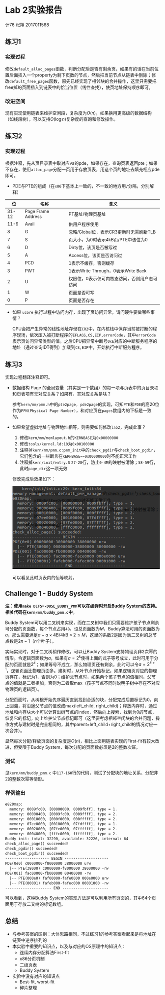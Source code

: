 # Lab 2实验报告

计76 张翔 2017011568

## 练习1

### 实现过程

修改`default_alloc_pages`函数，判断分配后是否有剩余页，如果有的话在当前位置后面插入一个property为剩下页数的节点，然后把当前节点从链表中删除；修改`default_free_pages`函数，原先已经实现了相邻块的合并操作，这里只需要把free掉的页面插入到链表中的恰当位置（线性查找），使页地址保持顺序即可。

### 改进空间

现有实现使用链表来维护空闲段，复杂度为$O(n)$，如果换用更高级的数据结构（如线段树），可以支持$O(\log n)$复杂度的查询和修改操作。

## 练习2

### 实现过程

根据注释，先从页目录表中取对应va的pde，如果存在，查询页表返回pte；如果不存在，使用`alloc_page`分配一页用于存放页表，用这个页的地址去填充相应pde即可。

+ PDE与PTE的组成（在`x86`下基本上一致的，不一致的地方用`/`分隔，分别解释）

| 位    | 名称               | 含义                                          |
| ----- | ------------------ | --------------------------------------------- |
| 31-12 | Page Frame Address | PT基址/物理页基址                             |
| 11-9  | Avail              | 供用户程序使用                                |
| 8     | G                  | 忽略/Global位，表示CR3更新时无需刷新TLB       |
| 7     | S                  | 页大小，为0时表示4kB页/PTE中该位为0           |
| 6     | D                  | Dirty位，该页是否被写过                       |
| 5     | A                  | Access位，该页是否访问过                      |
| 4     | PCD                | 1表示不缓存，否则缓存                         |
| 3     | PWT                | 1表示Write Through，0表示Write Back           |
| 2     | U                  | 权限位，0表示仅可内核态访问，否则用户态可访问 |
| 1     | W                  | 页面是否可写                                  |
| 0     | P                  | 页面是否存在                                  |

+ 如果 `ucore` 执行过程中访问内存，出现了页访问异常，请问硬件要做哪些事情？

  CPU会把产生异常的线性地址存储在`CR2`中，在内核栈中保存当前被打断的程序现场，依次压入被打断程序的`EFLAGS,CS,EIP,errorCode`，其中`errorCode`表示页访问异常类型的值。之后CPU把异常中断号`0xE`对应的中断服务程序的地址（通过查询IDT得到）加载到`CS,EIP`中，开始执行中断服务程序。

## 练习3

实现过程翻译注释即可。

+ 数据结构 Page 的全局变量（其实是一个数组）的每一项与页表中的页目录项和页表项有无对应关系？如果有，其对应关系是啥？

  参考`kern/mm/pmm.h`中的`pte2page, pde2page`的实现，可知`PTE`和`PDE`的高20位作为`PPN(Physical Page Number)`，和对应页在`pages`数组内的下标是一致的。

+ 如果希望虚拟地址与物理地址相等，则需要如何修改`lab2`，完成此事？

  1. 修改`kern/mm/memlayout.h`的`KERNBASE`为`0x00000000`
  2. 修改`tools/kernel.ld:10`为`0x00100000`
  3. 注释掉`kern/mm/pmm.c:pmm_init`中的`check_pgdir`与`check_boot_pgdir`，它们包含的一些断言在`KERNBASE==0x00000000`时不能正常工作
  4. 注释掉`kern/init/entry.S` `27-28`行，防止`0-4M`的映射被清除；`58-59`行，此时`page_dir`这一项无效

  修改完成后效果如下：

  ![img](img/fig1.png)

  可以看见此时页表内的恒等映射。

## Challenge 1 - Buddy System

**注：使用`make DEFS=-DUSE_BUDDY_PMM`可以在编译时开启Buddy System的支持。相关代码在`kern/mm/buddy_pmm.c`中**。

Buddy System可以用二叉树来实现，而在二叉树中我们只需要维护孩子节点剩余可分配的页面数，每个节点占用`4B`。设总页面数为$M$，Buddy算法可用的页面数为$a$，那么需要满足$a+a\times 4\text{B}/\text{4kB}\times 2\le M$，这里的系数2是因为满二叉树的总节点数是$2n-1$（$n$个叶子）。

实际实现时，对于二叉树稍作修改，可以让Buddy System支持物理页非2次幂的情形。令逻辑页面数为$a$，如果有$a=2^k$使得上面的式子等号成立，此时可用于分配的页面就是$2^k$；如果等号不成立，那么物理页还有剩余，此时可以令$a=2^{k+1}$，逻辑页面比物理页面多。建树时，从叶节点开始标记，如果逻辑页对应的物理页存在，标记为1，否则为0；维护父节点时，如果两个孩子节点的值相同，父节点的值就是二者相加，否则为二者取max（孩子节点不同时说明子树中存在不对应物理页的逻辑页）。

分配页面时，从树根开始先序遍历直到找到合适的块，分配完成后置标记为0，向上回溯，将沿途父节点的值改成max(left_child, right_child)；释放内存时，通过地址和内存块大小可以计算出树节点的index，然后向上搜索，找到为0的节点，恢复它的标记，向上维护父节点标记即可（这里要考虑相邻空闲块的合并问题，操作方式与建树时是完全相同的，其中parent=left_child+right_child的情况对应一次合并）。

显然每次分配/释放页面的复杂度是$O(n)$，相比上面用链表实现的First-fit有较大改进，但受限于Buddy System，每次分配的页面数必须是2的整数次幂。

### 测试

见`kern/mm/buddy_pmm.c` 中`117-160`行的代码，测试了分配块的地址关系、分配非2的整数次幂等情形。

### 样例输出

```
e820map:
  memory: 0009fc00, [00000000, 0009fbff], type = 1.
  memory: 00000400, [0009fc00, 0009ffff], type = 2.
  memory: 00010000, [000f0000, 000fffff], type = 2.
  memory: 07ee0000, [00100000, 07fdffff], type = 1.
  memory: 00020000, [07fe0000, 07ffffff], type = 2.
  memory: 00040000, [fffc0000, ffffffff], type = 2.
Buddy init: total: 32290, available: 32226, internal: 64
check_alloc_page() succeeded!
check_pgdir() succeeded!
check_boot_pgdir() succeeded!
-------------------- BEGIN --------------------
PDE(0e0) c0000000-f8000000 38000000 urw
  |-- PTE(38000) c0000000-f8000000 38000000 -rw
PDE(001) fac00000-fb000000 00400000 -rw
  |-- PTE(000e0) faf00000-fafe0000 000e0000 urw
  |-- PTE(00001) fafeb000-fafec000 00001000 -rw
--------------------- END ---------------------
```

可以看到，这种Buddy System的实现方法是可以利用所有页面的，其中64个页面用于存放二叉树的标记数组。

## 总结

+ 与参考答案的区别：大体思路相同，不过练习1的参考答案看起来是将地址在链表中逆序排列的
+ 本实验中重要的知识点，以及与对应的OS原理中的知识点：
  + 连续内存分配算法First-fit
  + x86分页机制
  + 二级页表
  + Buddy System
+ 实验中没有对应的知识点
  + Best-fit, worst-fit
  + 碎片整理

